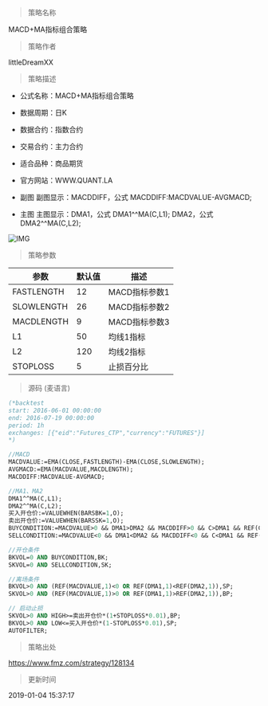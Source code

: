 
> 策略名称

MACD+MA指标组合策略

> 策略作者

littleDreamXX

> 策略描述

- 公式名称：MACD+MA指标组合策略
- 数据周期：日K
- 数据合约：指数合约
- 交易合约：主力合约
- 适合品种：商品期货
- 官方网站：WWW.QUANT.LA

- 副图
  副图显示：MACDDIFF，公式 MACDDIFF:MACDVALUE-AVGMACD;

- 主图
  主图显示：DMA1，公式 DMA1^^MA(C,L1);
                    DMA2，公式 DMA2^^MA(C,L2);

![IMG](https://www.fmz.com/upload/asset/6d7b1a3241d607bbc4f4f853687fcf54.png)

> 策略参数



|参数|默认值|描述|
|----|----|----|
|FASTLENGTH|12|MACD指标参数1|
|SLOWLENGTH|26|MACD指标参数2|
|MACDLENGTH|9|MACD指标参数3|
|L1|50|均线1指标|
|L2|120|均线2指标|
|STOPLOSS|5|止损百分比|


> 源码 (麦语言)

``` pascal
(*backtest
start: 2016-06-01 00:00:00
end: 2016-07-19 00:00:00
period: 1h
exchanges: [{"eid":"Futures_CTP","currency":"FUTURES"}]
*)

//MACD
MACDVALUE:=EMA(CLOSE,FASTLENGTH)-EMA(CLOSE,SLOWLENGTH);
AVGMACD:=EMA(MACDVALUE,MACDLENGTH);
MACDDIFF:MACDVALUE-AVGMACD;

//MA1、MA2
DMA1^^MA(C,L1);
DMA2^^MA(C,L2);
买入开仓价:=VALUEWHEN(BARSBK=1,O);
卖出开仓价:=VALUEWHEN(BARSSK=1,O);
BUYCONDITION:=MACDVALUE>0 && DMA1>DMA2 && MACDDIFF>0 && C>DMA1 && REF(C,1)>REF(DMA1,1);
SELLCONDITION:=MACDVALUE<0 && DMA1<DMA2 && MACDDIFF<0 && C<DMA1 && REF(C,1)<REF(DMA1,1);

//开仓条件
BKVOL=0 AND BUYCONDITION,BK;
SKVOL=0 AND SELLCONDITION,SK;

//离场条件
BKVOL>0 AND (REF(MACDVALUE,1)<0 OR REF(DMA1,1)<REF(DMA2,1)),SP;
SKVOL>0 AND (REF(MACDVALUE,1)>0 OR REF(DMA1,1)>REF(DMA2,1)),BP;

// 启动止损
SKVOL>0 AND HIGH>=卖出开仓价*(1+STOPLOSS*0.01),BP;
BKVOL>0 AND LOW<=买入开仓价*(1-STOPLOSS*0.01),SP;
AUTOFILTER;
```

> 策略出处

https://www.fmz.com/strategy/128134

> 更新时间

2019-01-04 15:37:17
